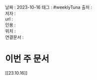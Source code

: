 
날짜 : 2023-10-16
태그 :   #weeklyTuna
출처 :   
저자 :   
url :   
인용 :   
위치 :  
연결문서 :   


# 이번 주 문서

[[23.10.16]]








